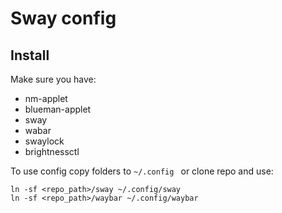 # Sway config

## Install
Make sure you have:
- nm-applet
- blueman-applet
- sway
- wabar
- swaylock
- brightnessctl

To use config copy folders to `~/.config ` or clone repo and use:
```
ln -sf <repo_path>/sway ~/.config/sway
ln -sf <repo_path>/waybar ~/.config/waybar
```
